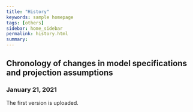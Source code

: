 ```yaml
---
title: "History"
keywords: sample homepage
tags: [others]
sidebar: home_sidebar
permalink: history.html
summary:
---
```


## Chronology of changes in model specifications and projection assumptions

### January 21, 2021

The first version is uploaded.
